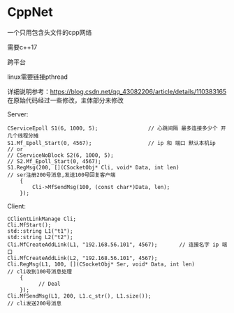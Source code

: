 # CppNet
一个只用包含头文件的cpp网络

需要c++17

跨平台

linux需要链接pthread

详细说明参考：https://blog.csdn.net/qq_43082206/article/details/110383165 在原始代码经过一些修改，主体部分未修改

Server:

	CServiceEpoll S1(6, 1000, 5);                // 心跳间隔 最多连接多少个 开几个线程分摊
	S1.Mf_Epoll_Start(0, 4567);                  // ip 和 端口 默认本机ip
	// or
	// CServiceNoBlock S2(6, 1000, 5);
	// S2.Mf_Epoll_Start(0, 4567);
	S1.RegMsg(200, [](CSocketObj* Cli, void* Data, int len)                // ser注册200号消息,发送100号回复客户端
		{
			Cli->MfSendMsg(100, (const char*)Data, len);
		});

Client:

	CClientLinkManage Cli;
	Cli.MfStart();
	std::string L1("t1");
	std::string L2("t2");
	Cli.MfCreateAddLink(L1, "192.168.56.101", 4567);       // 连接名字 ip 端口
	Cli.MfCreateAddLink(L2, "192.168.56.101", 4567);
	Cli.RegMsg(L1, 100, [](CSocketObj* Ser, void* Data, int len)             // cli收到100号消息处理 
		{
              // Deal
		});
	Cli.MfSendMsg(L1, 200, L1.c_str(), L1.size());                           // cli发送200号消息
